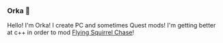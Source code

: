 ### Orka 🙊

Hello! I'm Orka! I create PC and sometimes Quest mods!
I'm getting better at c++ in order to mod <a href="https://discord.gg/3NCC2dcQHb">Flying Squirrel Chase</a>!
